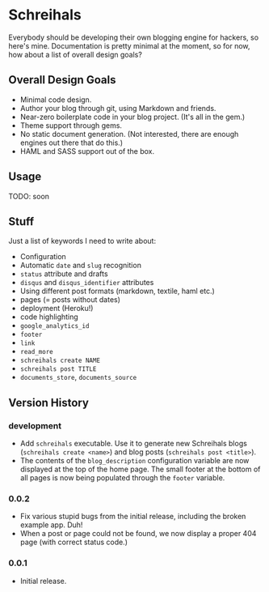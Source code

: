 # Schreihals

Everybody should be developing their own blogging engine for hackers, so here's mine.
Documentation is pretty minimal at the moment, so for now, how about a list of
overall design goals?

## Overall Design Goals

* Minimal code design.
* Author your blog through git, using Markdown and friends.
* Near-zero boilerplate code in your blog project. (It's all in the gem.)
* Theme support through gems.
* No static document generation. (Not interested, there are enough engines out there that do this.)
* HAML and SASS support out of the box.

## Usage

TODO: soon

## Stuff

Just a list of keywords I need to write about:

* Configuration
* Automatic `date` and `slug` recognition
* `status` attribute and drafts
* `disqus` and `disqus_identifier` attributes
* Using different post formats (markdown, textile, haml etc.)
* pages (= posts without dates)
* deployment (Heroku!)
* code highlighting
* `google_analytics_id`
* `footer`
* `link`
* `read_more`
* `schreihals create NAME`
* `schreihals post TITLE`
* `documents_store`, `documents_source`

## Version History

### development

* Add `schreihals` executable. Use it to generate new Schreihals blogs (`schreihals create <name>`) and blog posts (`schreihals post <title>`).
* The contents of the `blog_description` configuration variable are now displayed at the top of the home page. The small footer at the bottom of all pages is now being populated through the `footer` variable.

### 0.0.2

* Fix various stupid bugs from the initial release, including the broken example app. Duh!
* When a post or page could not be found, we now display a proper 404 page (with correct status code.)

### 0.0.1

* Initial release.
